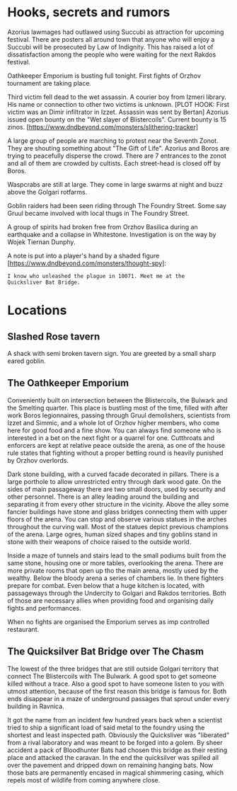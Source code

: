 # Hooks, secrets and rumors

Azorius lawmages had outlawed using Succubi as attraction for upcoming
festival. There are posters all around town that anyone who will enjoy a
Succubi will be prosecuted by Law of Indignity. This has raised a lot of
dissatisfaction among the people who were waiting for the next Rakdos festival.

Oathkeeper Emporium is busting full tonight. First fights of Orzhov tournament
are taking place.

Third victim fell dead to the wet assassin. A courier boy from Izmeri library.
His name or connection to other two victims is unknown. [PLOT HOOK: First
victim was an Dimir infiltrator in Izzet. Assassin was sent by Bertan] Azorius
issued open bounty on the "Wet slayer of Blistercoils". Current bounty is 15
zinos.
[https://www.dndbeyond.com/monsters/slithering-tracker]

A large group of people are marching to protest near the Seventh Zonot. They
are shouting something about "The Gift of Life". Azorius and Boros are trying
to peacefully disperse the crowd.
  There are 7 entrances to the zonot and all of them are crowded by cultists.
  Each street-head is closed off by Boros.

Waspcrabs are still at large. They come in large swarms at night and buzz above
the Golgari rotfarms.

Goblin raiders had been seen riding through The Foundry Street. Some say Gruul
became involved with local thugs in The Foundry Street.

A group of spirits had broken free from Orzhov Basilica during an earthquake
and a collapse in Whitestone. Investigation is on the way by Wojek Tiernan
Dunphy.


A note is put into a player's hand by a shaded figure
[https://www.dndbeyond.com/monsters/thought-spy]:

    I know who unleashed the plague in 10071. Meet me at the
    Quicksliver Bat Bridge.

# Locations

## Slashed Rose tavern

A shack with semi broken tavern sign. You are greeted by a small sharp eared
goblin.

## The Oathkeeper Emporium

Conveniently built on intersection between the Blistercoils, the Bulwark and
the Smelting quarter. This place is bustling most of the time, filled with
after work Boros legionnaires, passing through Gruul demolishers, scientists
from Izzet and Simmic, and a whole lot of Orzhov higher members, who come here
for good food and a fine show. You can always find someone who is interested in
a bet on the next fight or a quarrel for one. Cutthroats and enforcers are kept
at relative peace outside the arena, as one of the house rule states that
fighting without a proper betting round is heavily punished by Orzhov
overlords.

Dark stone building, with a curved facade decorated in pillars. There is a
large porthole to allow unrestricted entry through dark wood gate. On the sides
of main passageway there are two small doors, used by security and other
personnel. There is an alley leading around the building and separating it from
every other structure in the vicinity. Above the alley some fancier buildings
have stone and glass bridges connecting them with upper floors of the arena.
You can stop and observe various statues in the arches throughout the curving
wall. Most of the statues depict previous champions of the arena. Large ogres,
human sized shapes and tiny goblins stand in stone with their weapons of choice
raised to the outside world.

Inside a maze of tunnels and stairs lead to the small podiums built from the
same stone, housing one or more tables, overlooking the arena. There are more
private rooms that open up tho the main arena, mostly used by the wealthy.
Below the bloody arena a series of chambers lie. In there fighters prepare for
combat. Even below that a huge kitchen is located, with passageways through the
Undercity to Golgari and Rakdos territories. Both of those are necessary allies
when providing food and organising daily fights and performances.

When no fights are organised the Emporium serves as imp controlled restaurant.

## The Quicksilver Bat Bridge over The Chasm

The lowest of the three bridges that are still outside Golgari territory that
connect The Blistercoils with The Bulwark. A good spot to get someone killed
without a trace. Also a good spot to have someone listen to you with utmost
attention, because of the first reason this bridge is famous for. Both ends
disappear in a maze of underground passages that sprout under every building in
Ravnica.

It got the name from an incident few hundred years back when a scientist tried
to ship a significant load of said metal to the foundry using the shortest and
least inspected path. Obviously the Quicksliver was "liberated" from a rival
laboratory and was meant to be forged into a golem. By sheer accident a pack of
Bloodhunter Bats had chosen this bridge as their resting place and attacked the
caravan. In the end the quicksilver was spilled all over the pavement and
dripped down on remaining hanging bats. Now those bats are permanently encased
in magical shimmering casing, which repels most of wildlife from coming
anywhere close.

